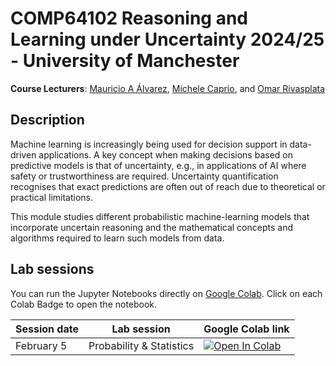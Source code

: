# COMP64102 Reasoning and Learning under Uncertainty 2024/25 - University of Manchester

**Course Lecturers**: [Mauricio A Álvarez](https://maalvarezl.github.io/), [Michele Caprio](https://michelecaprio.wixsite.com/caprio), and [Omar Rivasplata](https://personalpages.manchester.ac.uk/staff/omar.rivasplata/)

## Description

Machine learning is increasingly being used for decision support in data-driven applications. A key concept when making decisions based on predictive models is that of uncertainty, e.g., in applications of AI where safety or trustworthiness are required. Uncertainty quantification recognises that exact predictions are often out of reach due to theoretical or practical limitations.  ​ 

​This module studies different probabilistic machine-learning models that incorporate uncertain reasoning and the mathematical concepts and algorithms required to learn such models from data.
​
## Lab sessions

You can run the Jupyter Notebooks directly on [Google Colab](https://colab.research.google.com/notebooks/intro.ipynb?utm_source=scs-index). Click on each Colab Badge to open the notebook.

| Session date |      Lab session        |  Google Colab link |
|--------------------|----------------|---------------|
|     February 5               |Probability & Statistics  |  [![Open In Colab](https://colab.research.google.com/assets/colab-badge.svg)](https://colab.research.google.com/github/m-caprio/COMP64102-Reasoning-and-Learning-under-Uncertainty-Module/blob/main/New%20Lab%201.ipynb)|
